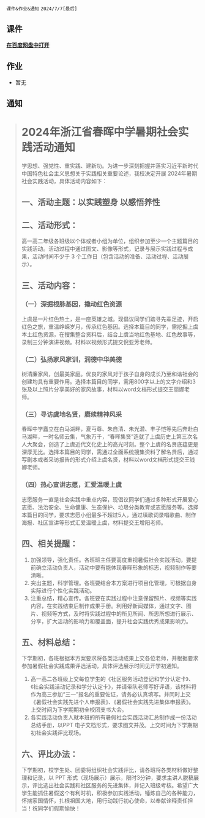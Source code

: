 `课件&作业&通知` `2024/7/7[最后]`
## 课件
**[在百度网盘中打开](https://pan.baidu.com/s/14VBuFbPU6buK3F1ZHeRzpw?pwd=2602)**
## 作业
- 暂无
## 通知
> # 2024年浙江省春晖中学暑期社会实践活动通知
> 学思想、强党性、重实践、建新功。为进一步深刻把握并落实习近平新时代中国特色社会主义思想关于实践相关重要论述，我校决定开展 2024年暑期社会实践活动，具体活动内容如下：
> ##  一、活动主题：以实践塑身 以感悟养性
> ## 二、活动形式：
> 高一高二年级各班级以个体或者小组为单位，组织参加至少一个主题篇目的实践活动。活动过程中通过图文、影像等形式，记录与展示实践过程与成果，活动时间不少于 3 个工作日（包含活动的准备、活动过程、活动展示）。
> ## 三、活动内容：
> ### （一）深掘根脉基因，撬动红色资源
> 上虞是一片红色热土，是一座英雄之城。现倡议同学们踏寻先辈足迹，开启红色之旅，重温峥嵘岁月，传承红色基因。选择本篇目的同学，需挖掘上虞本土红色资源，在搜集整合资料后，结合上虞当地红色基地、红色故事等，录制三分钟演讲视频。材料以视频形式提交倪亚芳老师。
> ### （二）弘扬家风家训，润德中华美德
> 树清廉家风，创最美家庭。优良的家风对于孩子自身的成长乃至和谐社会的创建均具有重要作用。选择本篇目的同学，需用800字以上的文字介绍和3张及以上照片分享美好的家风故事，材料以word文档形式提交王丽娜老师。
> ### （三）寻访虞地名贤，赓续精神风采
> 春晖中学矗立在白马湖畔，夏丏尊、朱自清、朱光潜、丰子恺等先后奔赴白马湖畔，一时名师云集，气象万千，“春晖集贤”造就了上虞历史上第三次名人大聚会，创造了上虞近代文化史上的高光时刻。整个上虞的名贤底蕴更是深厚无比。选择本篇目的同学，需通过全面系统搜集资料了解名贤后，通过写剧本或者采访报告的形式介绍上虞名贤，材料以word文档形式提交王钱卿老师。
> ### （四）热心宣讲志愿，汇爱温暖上虞
> 志愿服务一直是社会实践中重点内容，现倡议同学们通过多种形式开展爱心志愿、法治安全、生命健康、生态保护、垃圾分类教育或志愿服务等。选择本篇目的同学，要求志愿小组最多不超过5人，通过填歌词录唱歌曲、制作海报、社区宣讲等形式汇爱温暖上虞，材料提交王增阳老师。
> ##  四、相关提醒：
> 1. 加强领导，强化责任。各班班主任要高度重视暑假社会实践活动，要提前确立活动负责人，活动中要有能体现春晖形象的标志，视频制作等要清晰。
> 2. 突出主题，科学管理。各班要结合本方案进行项目化管理，可根据自身实际进行个性化实践活动。
> 3. 注重总结，精心宣传。各班要在实践过程中注意保留照片、视频等实践内容，在实践结束后制作成果手册。利用好新闻媒体，通过文字、图片、视频等方式，及时将实践过程中的所见所闻、所思所想进行展示、分享，扩大活动的影响力和覆盖面，提升社会实践优秀成果影响力。
> ## 五、材料总结：
> 下学期初，各班根据本方案要求将各类活动成果上交各位老师，并根据要求参加暑假社会实践成果评选活动，具体评选展示时间见开学初通知。
> 1. 高一高二各班级上交每位学生的《社区服务活动登记和学分认定卡》、《社会实践活动记录和学分认定卡》，并请带队老师写好评语，该材料将作为高三参加“三一”报名的重要佐证，请务必认真填写。并同时上交《暑假社会实践先进个人申报表》、《暑假社会实践先进集体申报表》。上交时间为下学期期初全校团支书大会。
> 2. 各实践活动负责人就本班的所有暑假社会实践活动汇总制作成一份活动总结手册，以PPT 电子文档形式，要求图文并茂。上交时间为下学期期初社会实践评比现场。
> ## 六、评比办法：
> 下学期初，校学生处、团委将组织社会实践评比，请各班将各类材料做好整理和记录，以 PPT 形式（现场展示）展示，限时3分钟，要求主讲人脱稿展示，评比选出社会实践和社区服务的先进集体，并记入班级考核。希望广大学生能抓住暑假这个有利时机，积极参加实践活动，锤炼自己的各种能力，怀揣家国情怀，扎根祖国大地，用行动践行初心使命，以奉献诠释责任担当！祝同学们假期愉快！